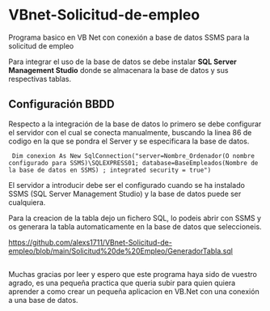 # VBnet-Solicitud-de-empleo
Programa basico en VB Net con conexión a base de datos SSMS para la solicitud de empleo

Para integrar el uso de la base de datos se debe instalar **SQL Server Management Studio** donde se almacenara la base de datos y sus respectivas tablas.



## Configuración BBDD

Respecto a la integración de la base de datos lo primero se debe configurar el servidor con el cual se conecta manualmente, buscando la linea 86 de codigo en la que se pondra el Server y se especificara la base de datos.

```
 Dim conexion As New SqlConnection("server=Nombre_Ordenador(O nombre configurado para SSMS)\SQLEXPRESS01; database=BaseEmpleados(Nombre de la base de datos en SSMS) ; integrated security = true")
```

El servidor a introducir debe ser el configurado cuando se ha instalado SSMS (SQL Server Management Studio) y la base de datos puede ser cualquiera.

Para la creacion de la tabla dejo un fichero SQL, lo podeis abrir con SSMS y os generara la tabla automaticamente en la base de datos que seleccioneis.

https://github.com/alexs1711/VBnet-Solicitud-de-empleo/blob/main/Solicitud%20de%20Empleo/GeneradorTabla.sql

## 

Muchas gracias por leer y espero que este programa haya sido de vuestro agrado, es una pequeña practica que queria subir para quien quiera aprender a como crear un pequeña aplicacion en VB.Net con una conexión a una base de datos.
